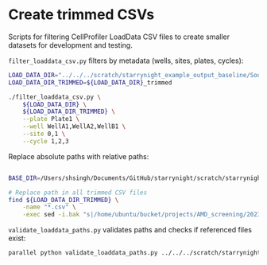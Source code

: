 # Create trimmed CSVs

Scripts for filtering CellProfiler LoadData CSV files to create smaller datasets for development and testing.

`filter_loaddata_csv.py` filters by metadata (wells, sites, plates, cycles):

```bash
LOAD_DATA_DIR="../../../scratch/starrynight_example_output_baseline/Source1/workspace/load_data_csv/Batch1/Plate1"
LOAD_DATA_DIR_TRIMMED=${LOAD_DATA_DIR}_trimmed

./filter_loaddata_csv.py \
    ${LOAD_DATA_DIR} \
    ${LOAD_DATA_DIR_TRIMMED} \
    --plate Plate1 \
    --well WellA1,WellA2,WellB1 \
    --site 0,1 \
    --cycle 1,2,3
```

Replace absolute paths with relative paths:

```bash

BASE_DIR=/Users/shsingh/Documents/GitHub/starrynight/scratch/starrynight_example_output_baseline

# Replace path in all trimmed CSV files
find ${LOAD_DATA_DIR_TRIMMED} \
    -name "*.csv" \
    -exec sed -i.bak "s|/home/ubuntu/bucket/projects/AMD_screening/20231011_batch_1/|${BASE_DIR}/Source1/Batch1/|g" {} \; -exec rm {}.bak \;
```

`validate_loaddata_paths.py` validates paths and checks if referenced files exist:

```bash
parallel python validate_loaddata_paths.py ../../../scratch/starrynight_example_output_baseline/Source1/workspace/load_data_csv/Batch1/Plate1_trimmed/load_data_pipeline{}.csv ::: 1 2 3 5 6 7 9
```
